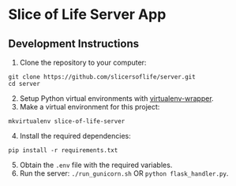 # Slice of Life Server App
## Development Instructions
1. Clone the repository to your computer:
```
git clone https://github.com/slicersoflife/server.git
cd server
```
2. Setup Python virtual environments with [virtualenv-wrapper](https://virtualenvwrapper.readthedocs.io/en/latest/install.html).
3. Make a virtual environment for this project:

```
mkvirtualenv slice-of-life-server
```
4. Install the required dependencies:
```
pip install -r requirements.txt
```
5. Obtain the `.env` file with the required variables.
6. Run the server: `./run_gunicorn.sh` OR `python flask_handler.py`.
